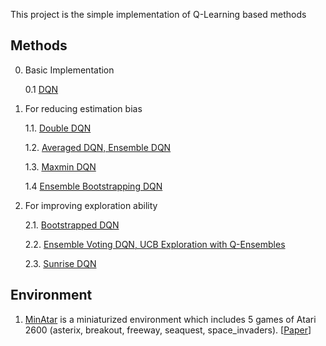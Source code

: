 This project is the simple implementation of Q-Learning based methods

## Methods

0. Basic Implementation 
   
   0.1 [DQN](http://www.nature.com/articles/nature14236)
  
1. For reducing estimation bias

   1.1. [Double DQN](https://arxiv.org/pdf/1509.06461.pdf)

   1.2. [Averaged DQN, Ensemble DQN](https://arxiv.org/pdf/1611.01929.pdf)
    
   1.3. [Maxmin DQN](https://arxiv.org/pdf/2002.06487.pdf)
    
   1.4  [Ensemble Bootstrapping DQN](https://arxiv.org/pdf/2103.00445.pdf)

2. For improving exploration ability
  
   2.1. [Bootstrapped DQN](https://arxiv.org/pdf/1602.04621.pdf)
    
   2.2. [Ensemble Voting DQN, UCB Exploration with Q-Ensembles](https://arxiv.org/pdf/1706.01502.pdf)
   
   2.3. [Sunrise DQN](https://arxiv.org/pdf/2007.04938.pdf)
    

## Environment

   1. [MinAtar](https://github.com/kenjyoung/MinAtar) is a miniaturized environment which includes 5 games of Atari 2600 (asterix, breakout, freeway, seaquest, space_invaders). [[Paper](https://arxiv.org/pdf/1903.03176)]
